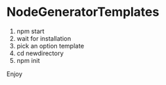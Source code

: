 # NodeGeneratorTemplates

1) npm start
2) wait for installation
3) pick an option template
4) cd newdirectory
5) npm init

Enjoy
